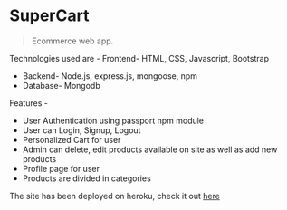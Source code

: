 # SuperCart
> Ecommerce web app.

Technologies used are -
 Frontend- HTML, CSS, Javascript, Bootstrap
- Backend- Node.js, express.js, mongoose, npm
- Database- Mongodb

Features - 
- User Authentication using passport npm module
- User can Login, Signup, Logout
- Personalized Cart for user
- Admin can delete, edit products available on site as well as add new products
- Profile page for user
- Products are divided in categories

The site has been deployed on heroku, check it out [here](https://still-shore-94133.herokuapp.com/)

